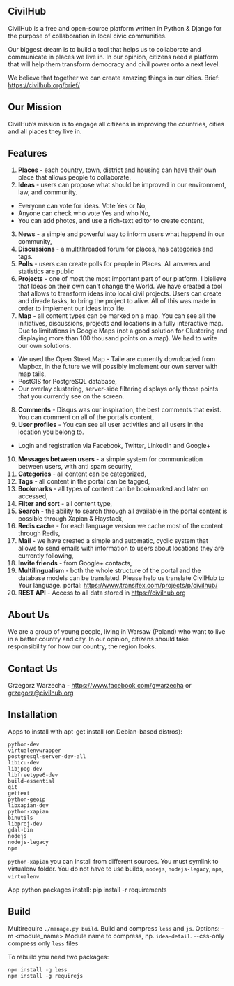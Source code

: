 CivilHub
----------
CivilHub is a free and open-source platform written in Python & Django for the purpose of collaboration in  local civic communities. 

Our biggest dream is to build a tool that helps us to collaborate and communicate in places we live in. In our opinion, citizens need a platform that will help them transform democracy and civil power onto a next level. 

We believe that together we can create amazing things in our cities.
Brief: https://civilhub.org/brief/

Our Mission
----------
CivilHub’s mission is to engage all citizens in improving the countries, cities and all places they live in.

Features
----------
1. **Places** - each country, town, district and housing can have their own place that allows people to collaborate.
2. **Ideas** - users can propose what should be improved in our environment, law, and community.
  - Everyone can vote for ideas. Vote Yes or No, 
  - Anyone can check who vote Yes and who No,
  - You can add photos, and use a rich-text editor to create content,
3. **News** - a simple and powerful way to inform users what happend in our community,
4. **Discussions** - a multithreaded forum for places, has categories and tags. 
5. **Polls** - users can create polls for people in Places. All answers and statistics are public
6. **Projects** - one of most the most important part of our platform. I bielieve that Ideas on their own can't change the World. We have created a tool that allows to transform ideas into local civil projects. Users can create and divade tasks, to bring the project to alive.  All of this was made in order to implement our ideas into life.
7. **Map** - all content types can be marked on a map. You can see all the initiatives, discussions, projects and locations in a fully interactive map. Due to limitations in Google Maps (not a good solution for Clustering and displaying more than 100 thousand points on a map). We had to write our own solutions.
  - We used the Open Street Map - Taile are currently downloaded from Mapbox, in the future we will possibly implement our own server with map tails,
  - PostGIS for PostgreSQL database,
  - Our overlay clustering, server-side filtering displays only those points that you currently see on the screen.
8. **Comments** - Disqus was our inspiration, the best comments that exist. You can comment on all of the portal’s content,
9. **User profiles** - You can see all user activities and all users in the location you belong to.
  - Login and registration via Facebook, Twitter, LinkedIn and Google+
10. **Messages between users** - a simple system for communication between users, with anti spam security,
11. **Categories** - all content can be categorized, 
12. **Tags** - all content in the portal can be tagged,
13. **Bookmarks** - all types of content can be bookmarked and later on accessed,
14. **Filter and sort** -  all content type,
15. **Search** - the ability to search through all available in the portal content is possible through Xapian & Haystack,
16. **Redis cache** - for each language version we cache most of the content through Redis,
17. **Mail** - we have created a simple and automatic, cyclic system that allows to send emails with information to users about locations they are currently following,
18. **Invite friends** -  from Google+ contacts,
19. **Multilingualism** - both the whole structure of the portal and the database models can be translated. Please help us translate CivilHub to Your language. portal: https://www.transifex.com/projects/p/civilhub/
20. **REST API** - Access to all data stored in https://civilhub.org

About Us
----------
We are a group of young people, living in Warsaw (Poland) who want to live in a better country and city. In our opinion, citizens should take responsibility for how our country, the region looks.

Contact Us
----------
Grzegorz Warzecha - https://www.facebook.com/gwarzecha or grzegorz@civilhub.org


Installation
----------

Apps to install with apt-get install (on Debian-based distros):

	python-dev
	virtualenvwrapper
	postgresql-server-dev-all
	libicu-dev
	libjpeg-dev
	libfreetype6-dev
	build-essential
	git
	gettext
	python-geoip
	libxapian-dev
	python-xapian
	binutils
	libproj-dev
	gdal-bin
	nodejs
	nodejs-legacy
	npm

`python-xapian` you can install from different sources. You must symlink to virtualenv folder.
You do not have to use builds, `nodejs`, `nodejs-legacy`, `npm`, `virtualenv`.

App python packages install:
	pip install -r requirements

Build
-----

Multirequire  `./manage.py build`. Build and compress `less` and `js`.
Options:
	-m &lt;module_name&gt; Module name to compress, np. `idea-detail`.
	--css-only	compress only `less` files

To rebuild you need two packages:

	npm install -g less
	npm install -g requirejs
